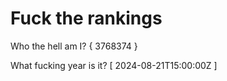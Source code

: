 # Fuck the rankings

Who the hell am I?
{ 3768374 }

What fucking year is it?
[ 2024-08-21T15:00:00Z ]

